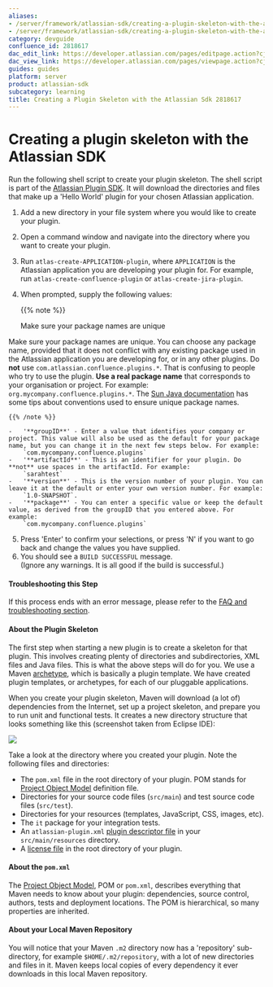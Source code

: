 ```yaml
---
aliases:
- /server/framework/atlassian-sdk/creating-a-plugin-skeleton-with-the-atlassian-sdk-2818617.html
- /server/framework/atlassian-sdk/creating-a-plugin-skeleton-with-the-atlassian-sdk-2818617.md
category: devguide
confluence_id: 2818617
dac_edit_link: https://developer.atlassian.com/pages/editpage.action?cjm=wozere&pageId=2818617
dac_view_link: https://developer.atlassian.com/pages/viewpage.action?cjm=wozere&pageId=2818617
guides: guides
platform: server
product: atlassian-sdk
subcategory: learning
title: Creating a Plugin Skeleton with the Atlassian Sdk 2818617
---
```

# Creating a plugin skeleton with the Atlassian SDK

Run the following shell script to create your plugin skeleton. The shell script is part of the [Atlassian Plugin SDK](/server/framework/atlassian-sdk/working-with-the-sdk). It will download the directories and files that make up a 'Hello World' plugin for your chosen Atlassian application.

1.  Add a new directory in your file system where you would like to create your plugin.
2.  Open a command window and navigate into the directory where you want to create your plugin.
3.  Run `atlas-create-APPLICATION-plugin`, where `APPLICATION` is the Atlassian application you are developing your plugin for. For example, run `atlas-create-confluence-plugin` or `atlas-create-jira-plugin`.
4.  When prompted, supply the following values:

    {{% note %}}

    Make sure your package names are unique

Make sure your package names are unique. You can choose any package name, provided that it does not conflict with any existing package used in the Atlassian application you are developing for, or in any other plugins. Do **not** use `com.atlassian.confluence.plugins.*`. That is confusing to people who try to use the plugin. **Use a real package name** that corresponds to your organisation or project. For example: `org.mycompany.confluence.plugins.*`. The <a href="http://java.sun.com/docs/books/jls/second_edition/html/packages.doc.html#40169" class="external-link">Sun Java documentation</a> has some tips about conventions used to ensure unique package names.

    {{% /note %}}

    -   '**groupID**' - Enter a value that identifies your company or project. This value will also be used as the default for your package name, but you can change it in the next few steps below. For example:  
        `com.mycompany.confluence.plugins`
    -   '**artifactId**' - This is an identifier for your plugin. Do **not** use spaces in the artifactId. For example:  
        `sarahtest`
    -   '**version**' - This is the version number of your plugin. You can leave it at the default or enter your own version number. For example:  
        `1.0-SNAPSHOT`.
    -   '**package**' - You can enter a specific value or keep the default value, as derived from the groupID that you entered above. For example:  
        `com.mycompany.confluence.plugins`

5.  Press 'Enter' to confirm your selections, or press 'N' if you want to go back and change the values you have supplied.
6.  You should see a `BUILD SUCCESSFUL` message.  
    (Ignore any warnings. It is all good if the build is successful.)

#### Troubleshooting this Step

If this process ends with an error message, please refer to the [FAQ and troubleshooting section](/server/framework/atlassian-sdk/writing-your-first-plugin-faq).

#### About the Plugin Skeleton

The first step when starting a new plugin is to create a skeleton for that plugin. This involves creating plenty of directories and subdirectories, XML files and Java files. This is what the above steps will do for you. We use a Maven <a href="http://maven.apache.org/guides/introduction/introduction-to-archetypes.html" class="external-link">archetype</a>, which is basically a plugin template. We have created plugin templates, or archetypes, for each of our pluggable applications.

When you create your plugin skeleton, Maven will download (a lot of) dependencies from the Internet, set up a project skeleton, and prepare you to run unit and functional tests. It creates a new directory structure that looks something like this (screenshot taken from Eclipse IDE):  
  
![](/server/framework/atlassian-sdk/images/pluginskeletonineclipse.png)

Take a look at the directory where you created your plugin. Note the following files and directories:

-   The `pom.xml` file in the root directory of your plugin. POM stands for <a href="http://maven.apache.org/guides/introduction/introduction-to-the-pom.html" class="external-link">Project Object Model</a> definition file.
-   Directories for your source code files (`src/main`) and test source code files (`src/test`).
-   Directories for your resources (templates, JavaScript, CSS, images, etc).
-   The `it` package for your integration tests.
-   An `atlassian-plugin.xml` [plugin descriptor file](/server/framework/atlassian-sdk/configuring-the-plugin-descriptor) in your `src/main/resources` directory.
-   A [license file](/server/framework/atlassian-sdk/packaging-and-releasing-your-plugin) in the root directory of your plugin.

#### About the `pom.xml`

The <a href="http://maven.apache.org/guides/introduction/introduction-to-the-pom.html" class="external-link">Project Object Model</a>, POM or `pom.xml`, describes everything that Maven needs to know about your plugin: dependencies, source control, authors, tests and deployment locations. The POM is hierarchical, so many properties are inherited.

#### About your Local Maven Repository

You will notice that your Maven `.m2` directory now has a 'repository' sub-directory, for example `$HOME/.m2/repository`, with a lot of new directories and files in it. Maven keeps local copies of every dependency it ever downloads in this local Maven repository.










































































































































































